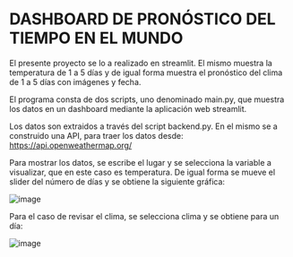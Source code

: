 # DASHBOARD DE PRONÓSTICO DEL TIEMPO EN EL MUNDO

El presente proyecto se lo a realizado en streamlit. El mismo muestra la temperatura de 1 a 5 días y de igual forma muestra el pronóstico del clima de 1 a 5 días con imágenes y fecha.

El programa consta de dos scripts, uno denominado main.py, que muestra los datos en un dashboard mediante la aplicación web streamlit.

Los datos son extraidos a través del script backend.py. En el mismo se a construido una API, para traer los datos desde: https://api.openweathermap.org/

Para mostrar los datos, se escribe el lugar y se selecciona la variable a visualizar, que en este caso es temperatura. De igual forma se mueve el slider del número de días y se obtiene la siguiente gráfica:

![image](https://github.com/krist2357/app7/assets/75154211/cdbd2b98-92c3-4280-929c-94de227ab8bc)

Para el caso de revisar el clima, se selecciona clima y se obtiene para un día:

![image](https://github.com/krist2357/app7/assets/75154211/fe6b0870-e13f-4e55-b7bc-53f68a600d50)

